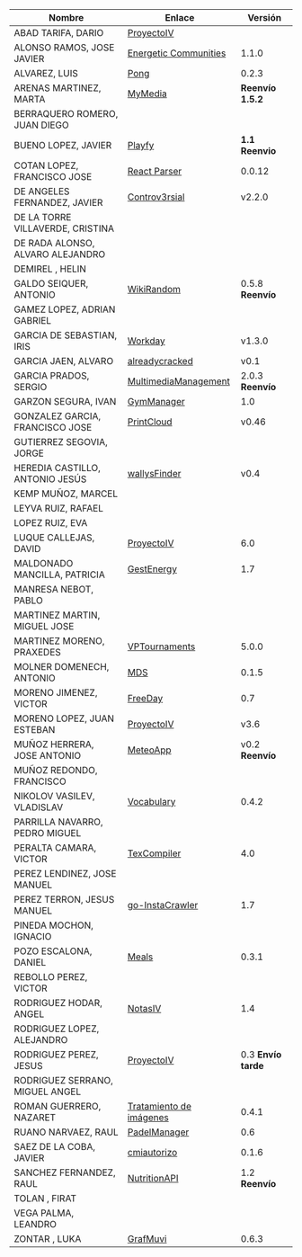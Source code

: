 | Nombre | Enlace | Versión |
|--------|--------|---------|
|ABAD TARIFA, DARIO | [ProyectoIV](https://github.com/daraahh/proyectoIV) | |
|ALONSO RAMOS, JOSE JAVIER | [Energetic Communities](https://github.com/JJavier98/IV-Project) | 1.1.0 |
|ALVAREZ, LUIS | [Pong](https://github.com/lag2k/pong) | 0.2.3 |
|ARENAS MARTINEZ, MARTA| [MyMedia](https://github.com/MartaArM/proyectoIV1920)| **Reenvío 1.5.2** |
|BERRAQUERO ROMERO, JUAN DIEGO | | |
|BUENO LOPEZ, JAVIER | [Playfy](https://github.com/JaviBL8/Playfy) | **1.1 Reenvio** |
|COTAN LOPEZ, FRANCISCO JOSE | [React Parser](https://github.com/iscoct/proyectoInfraestructuraVirtual)| 0.0.12 |
|DE ANGELES FERNANDEZ, JAVIER | [Controv3rsial](https://github.com/jdafer98/Controv3rsial) | v2.2.0 |
|DE LA TORRE VILLAVERDE, CRISTINA | | |
|DE RADA ALONSO, ALVARO ALEJANDRO | | |
|DEMIREL , HELIN | | |
|GALDO SEIQUER, ANTONIO | [WikiRandom](https://github.com/OMGitsXupi/WikiRandom) | 0.5.8 **Reenvío** |
|GAMEZ LOPEZ, ADRIAN GABRIEL | | |
|GARCIA DE SEBASTIAN, IRIS | [Workday](https://github.com/iris-garcia/workday) | v1.3.0 |
|GARCIA JAEN, ALVARO | [alreadycracked](https://github.com/AlvaroGarciaJaen/alreadycracked) | v0.1 |
|GARCIA PRADOS, SERGIO | [MultimediaManagement](https://github.com/sergiogp98/MultimediaManagement) |  2.0.3 **Reenvío** |
|GARZON SEGURA, IVAN | [GymManager](https://github.com/i4vk/GymManager) | 1.0 |
|GONZALEZ GARCIA, FRANCISCO JOSE | [PrintCloud](https://github.com/Neo-Stark/Proyecto-IV-19-20) | v0.46 |
|GUTIERREZ SEGOVIA, JORGE | | |
|HEREDIA CASTILLO, ANTONIO JESÚS| [wallysFinder](https://github.com/antoni-heredia/WallysFinder) | v0.4 |
|KEMP MUÑOZ, MARCEL | | |
|LEYVA RUIZ, RAFAEL | | |
|LOPEZ RUIZ, EVA | | |
|LUQUE CALLEJAS, DAVID | [ProyectoIV](https://github.com/davidluque1/ProyectoIV) | 6.0 |
|MALDONADO MANCILLA, PATRICIA |[GestEnergy](https://github.com/patriciamaldonado/GestEnergy) |1.7|
|MANRESA NEBOT, PABLO | | |
|MARTINEZ MARTIN, MIGUEL JOSE | | |
|MARTINEZ MORENO, PRAXEDES | [VPTournaments](https://github.com/pramartinez/IV_project) | 5.0.0 |
|MOLNER DOMENECH, ANTONIO | [MDS](https://github.com/antoniomdk/model-deployment-service) | 0.1.5 |
|MORENO JIMENEZ, VICTOR | [FreeDay](https://github.com/VictorMorenoJimenez/IV) | 0.7 |
|MORENO LOPEZ, JUAN ESTEBAN |[ProyectoIV](https://github.com/juaneml/IV_1920_Proyecto) | v3.6|
|MUÑOZ HERRERA, JOSE ANTONIO | [MeteoApp](https://github.com/JoseAntonioMHerrera/MeteoApp) | v0.2 **Reenvío** |
|MUÑOZ REDONDO, FRANCISCO | | |
|NIKOLOV VASILEV, VLADISLAV | [Vocabulary](https://github.com/Vol0kin/Vocabulary) | 0.4.2 |
|PARRILLA NAVARRO, PEDRO MIGUEL | | |
|PERALTA CAMARA, VICTOR | [TexCompiler](https://github.com/victorperalta93/IV-Proyecto) | 4.0 |
|PEREZ LENDINEZ, JOSE MANUEL | | |
|PEREZ TERRON, JESUS MANUEL | [go-InstaCrawler](https://github.com/Jesus-Sheriff/go-InstaCrawler) | 1.7 |
|PINEDA MOCHON, IGNACIO | | |
|POZO ESCALONA, DANIEL | [Meals](https://github.com/danipozo/meals) | 0.3.1 |
|REBOLLO PEREZ, VICTOR | | |
|RODRIGUEZ HODAR, ANGEL | [NotasIV](https://github.com/angelhodar/NotasIV) | 1.4 |
|RODRIGUEZ LOPEZ, ALEJANDRO | | |
|RODRIGUEZ PEREZ, JESUS | [ProyectoIV](https://github.com/jesusrpII/Proyecto-IV)| 0.3  **Envío tarde** |
|RODRIGUEZ SERRANO, MIGUEL ANGEL | | |
|ROMAN GUERRERO, NAZARET | [Tratamiento de imágenes](https://github.com/nazaretrogue/Microservicio-multimedia) | 0.4.1 |
|RUANO NARVAEZ, RAUL | [PadelManager](https://github.com/ruanete/PadelManager) | 0.6 |
|SAEZ DE LA COBA, JAVIER | [cmiautorizo](https://github.com/jscoba/cmiautorizo) | 0.1.6 |
|SANCHEZ FERNANDEZ, RAUL | [NutritionAPI](https://github.com/raulsf6/Proyecto-IV) | 1.2 **Reenvío** |
|TOLAN , FIRAT | | |
|VEGA PALMA, LEANDRO | | |
|ZONTAR , LUKA | [GrafMuvi](https://github.com/lzontar/GrafMuvi) | 0.6.3 |
